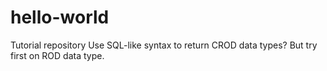 # hello-world
Tutorial repository
Use SQL-like syntax to return CROD data types?
But try first on ROD data type.
